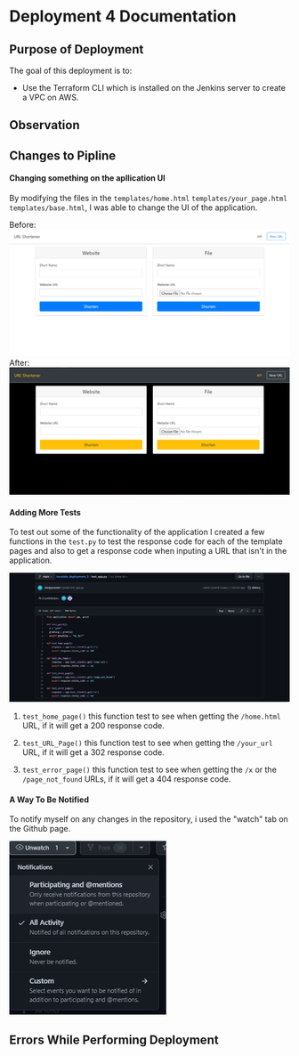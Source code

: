 <h1>Deployment 4 Documentation</h1>

## Purpose of Deployment
The goal of this deployment is to:
- Use the Terraform CLI which is installed on the Jenkins server to create a VPC on AWS.

## Observation


## Changes to Pipline
#### Changing something on the apllication UI
By modifying the files in the `templates/home.html` `templates/your_page.html` `templates/base.html`, I was able to change the UI of the application.

Before:
![home.html](images/UI_Before_Edit.png)
After:
![home.html](images/UI_After_Edit.png)

#### Adding More Tests
To test out some of the functionality of the application I created a few functions in the `test.py` to test the response code for each of the template pages and also to get a response code when inputing a URL that isn't in the application.

![test.py](images/test_functions.png)

1) `test_home_page()` this function test to see when getting the `/home.html` URL, if it will get a 200 response code.
 
2) `test_URL_Page()` this function test to see when getting the `/your_url` URL, if it will get a 302 response code.

3) `test_error_page()` this function test to see when getting the `/x` or the `/page_not_found` URLs, if it will get a 404 response code.

#### A Way To Be Notified
To notify myself on any changes in the repository, i used the "watch" tab on the Github page.

![notifations](images/Notifcation1.png)

## Errors While Performing Deployment
